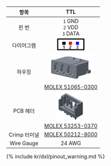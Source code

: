 
|항목|TTL|
|:---:|:---:|
|핀 번|`1` GND<br>`2` VDD<br>`3` DATA|
|다이어그램|![](/assets/images/dxl/molex_532530370_diagram.png)|
|하우징|![](/assets/images/dxl/molex_510650300.png)<br />[MOLEX 51065-0300]|
|PCB 헤더|![](/assets/images/dxl/molex_532530370.png)<br />[MOLEX 53253-0370]|
|Crimp 터미널|[MOLEX 50212-8000]|
|Wire Gauge|24 AWG|

{% include kr/dxl/pinout_warning.md %}

[MOLEX 51065-0300]: https://www.molex.com/molex/products/datasheet.jsp?part=active/0510650300_CRIMP_HOUSINGS.xml&channel=Product
[MOLEX 53253-0370]: https://www.molex.com/molex/products/datasheet.jsp?part=active/0532530370_PCB_HEADERS.xml
[MOLEX 50212-8000]: https://www.molex.com/molex/products/datasheet.jsp?part=active/0502128000_CRIMP_TERMINALS.xml
